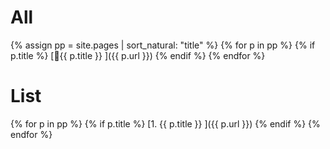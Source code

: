 All
====

{% assign pp = site.pages | sort_natural: "title" %}
{% for p in pp %} {% if p.title %} [🔹{{ p.title }}  ]({{ p.url }}) {% endif %} {% endfor %}


# List

{% for p in pp %} {% if p.title %} 
[1. {{ p.title }}  ]({{ p.url }}) 
{% endif %} {% endfor %}
